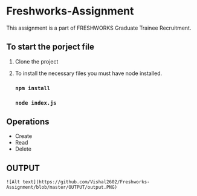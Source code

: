 # Freshworks-Assignment

This assignment is a part of FRESHWORKS Graduate Trainee Recruitment.

## To start the porject file

1. Clone the project
2. To install the necessary files you must have node installed.

   ### `npm install`

   ### `node index.js`

## Operations

- Create
- Read
- Delete

## OUTPUT

    ![Alt text](https://github.com/Vishal2602/Freshworks-Assignment/blob/master/OUTPUT/output.PNG)
